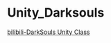 # Unity_Darksouls

[bilibili-DarkSouls Unity Class](https://www.bilibili.com/video/BV1gW411T7yb?p=1&vd_source=0eb2368b315f9ee4a2c6723013471372)
